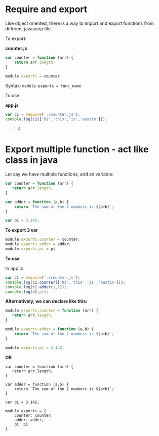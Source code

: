 # Require and export

Like object oriented, there is a way to import and export functions from different javascrip file.

To export:

**counter.js**

```javascript
var counter = function (arr) {
    return arr.length
}

module.exports = counter
```



Syntax: `module.exports = func_name`



To use

**app.js**

```javascript
var c1 = require('./counter.js');
console.log(c1(['hi','this','is','austin']));
```

> 4



# Export multiple function - act like class in java

Let say we have multiple functions, and an variable:

```javascript
var counter = function (arr) {
   return arr.length;
}

var adder = function (a,b) {
    return `The sum of the 2 numbers is ${a+b}`;
}

var pi = 3.142;
```

**To export 3 var**

```javascript
module.exports.counter = counter;
module.exports.adder = adder;
module.exports.pi = pi
```

**To use**

In app.js

```javascript
var c1 = require('./counter.js');
console.log(c1.counter(['hi','this','is','austin']));
console.log(c1.adder(1,2));
console.log(c1.pi);
```



**Alternatively, we can declare like this:**

```javascript
module.exports.counter = function (arr) {
   return arr.length;
}

module.exports.adder = function (a,b) {
    return `The sum of the 2 numbers is ${a+b}`;
}

module.exports.pi = 3.142;
```

**OR**

```
var counter = function (arr) {
   return arr.length;
}

var adder = function (a,b) {
    return `The sum of the 2 numbers is ${a+b}`;
}

var pi = 3.142;

module.exports = {
    counter: counter,
    adder: adder,
    pi: pi
}
```

